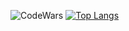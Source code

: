 ![CodeWars](https://www.codewars.com/users/Nechalate/badges/small)
[![Top Langs](https://github-readme-stats.vercel.app/api/top-langs/?username=Nechalate&layout=compact)](https://github.com/Nechalate/github-readme-stats)

<!--
**Nechalate/Nechalate** is a ✨ _special_ ✨ repository because its `README.md` (this file) appears on your GitHub profile.

Here are some ideas to get you started:

- 🔭 I’m currently working on ...
- 🌱 I’m currently learning ...
- 👯 I’m looking to collaborate on ...
- 🤔 I’m looking for help with ...
- 💬 Ask me about ...
- 📫 How to reach me: ...
- 😄 Pronouns: ...
- ⚡ Fun fact: ...
-->
